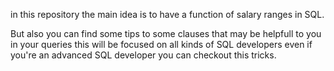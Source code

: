 in this repository the main idea is to have a function of salary ranges in SQL.


But also you can find some tips to some clauses that may be helpfull to you in your queries this will be focused on all kinds of SQL developers 
even if you're an advanced SQL developer you can checkout this tricks.

